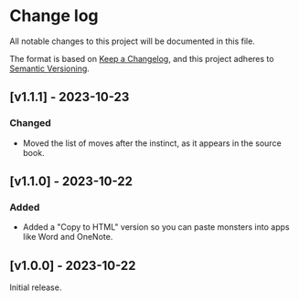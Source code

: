 # Change log

All notable changes to this project will be documented in this file.

The format is based on [Keep a Changelog](https://keepachangelog.com/en/1.0.0/),
and this project adheres to [Semantic Versioning](https://semver.org/spec/v2.0.0.html).

## [v1.1.1] - 2023-10-23

### Changed

* Moved the list of moves after the instinct, as it appears in the source book.

## [v1.1.0] - 2023-10-22

### Added

* Added a "Copy to HTML" version so you can paste monsters into apps like Word and OneNote.

## [v1.0.0] - 2023-10-22

Initial release.
